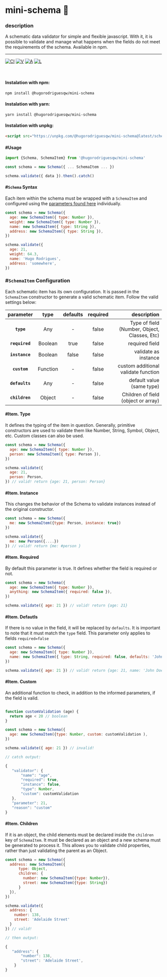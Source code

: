 

# mini-schema 🧀

### description

A schematic data validator for simple and flexible javascript. With it, it is possible to validate and manage what happens when the fields do not meet the requirements of the schema. Available in npm.

---

[![CI](https://github.com/HugoRodriguesQW/schema/actions/workflows/main.yml/badge.svg)](https://github.com/HugoRodriguesQW/schema/actions/workflows/main.yml)
[![V](https://img.shields.io/npm/v/@hugorodriguesqw/mini-schema)](https://www.npmjs.com/package/@hugorodriguesqw/mini-schema)
[![A](https://img.shields.io/github/commit-activity/m/hugorodriguesqw/schema)](https://github.com/HugoRodriguesQW/schema/graphs/commit-activity)
[![L](https://img.shields.io/github/package-json/license/hugorodriguesqw/schema?color=purple)](https://github.com/HugoRodriguesQW/schema/blob/main/LICENSE)


<br>


#### Instalation with npm:
```
npm install @hugorodriguesqw/mini-schema
```

#### Instalation with yarn:
```
yarn install @hugorodriguesqw/mini-schema
```


#### Instalation with unpkg:
```html
<script src="https://unpkg.com/@hugorodriguesqw/mini-schema@latest/schema.js"></script>
```

#### #Usage

```js
import {Schema, SchemaItem} from '@hugorodriguesqw/mini-schema'

const schema = new Schema({ ... SchemaItem ... })

schema.validate({ data }).then().catch()
```

#### #`Schema` Syntax

Each item within the schema must be wrapped with a `SchemaItem` and configured using the [parameters found here](#parameters) individually.

```js
const schema = new Schema({
  age: new SchemaItem({ type: Number }),
  weight: new SchemaItem({ type: Number }),
  name: new SchemaItem({ type: String }),
  address: new SchemaItem({ type: String }),
})

schema.validate({
  age: 21,
  weight: 64.3,
  name: 'Hugo Rodrigues',
  address: 'somewhere',
})
```

<a id='parameters'></a>

### #`SchemaItem` Configuration

Each schematic item has its own configuration. It is passed in the `SchemaItem` constructor to generate a valid schematic item. Follow the valid settings below:

| **parameter**  | **type** | **defaults** | **required** |                              **description** |
| :------------: | :------: | :----------: | :----------: | -------------------------------------------: |
|   **`type`**   |   Any    |      -       |    false     | Type of field (Number, Object, Classes, Etc) |
| **`required`** | Boolean  |     true     |    false     |                               required field |
| **`instance`** | Boolean  |    false     |    false     |                         validate as instance |
|  **`custom`**  | Function |      -       |    false     |          custom additional validate function |
| **`defaults`** |   Any    |      -       |    false     |                    default value (same type) |
| **`children`** |  Object  |      -       |    false     |          Children of field (object or array) |

#### #Item. Type

It defines the typing of the item in question. Generally, primitive constructors are used to validate them like Number, String, Symbol, Object, etc. Custom classes can also be used.

```js
const schema = new Schema({
  age: new SchemaItem({ type: Number }),
  person: new SchemaItem({ type: Person }),
})

schema.validate({
  age: 21,
  person: Person,
}) // valid! return {age: 21, person: Person}
```

#### #Item. Instance

This changes the behavior of the Schema to validate instances instead of the original constructor.

```js
const schema = new Schema({
  me: new SchemaItem({type: Person, instance: true})
})

schema.validate({
  me: new Person({....})
}) // valid! return {me: #person }
```

#### #Item. Required

By default this parameter is true. It defines whether the field is required or not.

```js
const schema = new Schema({
  age: new SchemaItem({ type: Number }),
  anything: new SchemaItem({ required: false }),
})

schema.validate({ age: 21 }) // valid! return {age: 21}
```

#### #Item. Defautls

If there is no value in the field, it will be replaced by `defaults`. It is important to note that it must match the `type` field. This parameter only applies to fields `required=false`

```js
const schema = new Schema({
  age: new SchemaItem({ type: Number }),
  name: new SchemaItem({ type: String, required: false, defaults: 'John Doe' }),
})

schema.validate({ age: 21 }) // valid! return {age: 21, name: 'John Doe'}
```

#### #Item. Custom

An additional function to check, in addition to the informed parameters, if the field is valid.

```js

function customValidation (age) {
  return age < 20 // boolean
}

const schema = new Schema({
  age: new SchemaItem({type: Number, custom: customValidation ),
})

schema.validate({ age: 21 }) // invalid!

// catch output:

{
   "validator": {
       "name": "age",
       "required": true,
       "instance": false,
       "type": Number,
       "custom": customValidation
   },
   "parameter": 21,
   "reason": "custom"
}
```

#### #Item. Children

If it is an object, the child elements must be declared inside the `children` key of `SchemaItem`. It must be declared as an object and a new schema must be generated to process it. This allows you to validate child properties, rather than just validating the parent as an Object.

```js
const schema = new Schema({
  address: new SchemaItem({
      type: Object,
      children: {
        number: new SchemaItem({type: Number}),
        street: new SchemaItem({type: String})
      }
  }),
})

schema.validate({
  address: {
    number: 138,
    street: 'Adelaide Street'
  }
}) // valid!

// then output:

{
   "address": {
       "number": 138,
       "street": 'Adelaide Street',
    }
}
```
